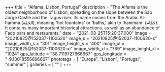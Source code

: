 +++
title = "Alfama, Lisbon, Portugal"
description = "The Alfama is the oldest neighborhood of Lisbon, spreading on the slope between the São Jorge Castle and the Tagus river. Its name comes from the Arabic Al-hamma (الحَمّة), meaning 'hot fountains' or 'baths,' akin to 'hammam' (حَمَّام). It contains many important historical attractions, as well as an abundance of Fado bars and restaurants."
date = "2021-08-25T15:20:37.000"
image = "20210825@152037-1100620"
image_s = "20210825@152037-1100620-s"
image_width_s = "301"
image_height_s = "400"
image_xl = "20210825@152037-1100620-xl"
image_width_xl = "769"
image_height_xl = "1024"
gps_latitude = "38.7119727666667"
gps_longitude = "-9.13018556666667"
phototags = [ "Europe", "Lisbon", "Portugal", "summer" ]
galleries = [ "" ]
+++
